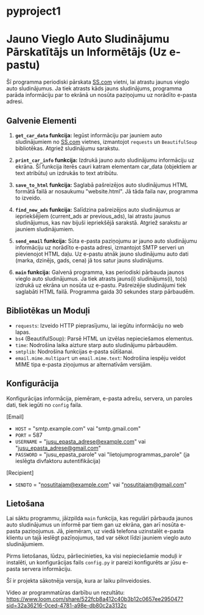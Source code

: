 # pyproject1

# Jauno Vieglo Auto Sludinājumu Pārskatītājs  un Informētājs (Uz e-pastu)

Šī programma periodiski pārskata [SS.com](https://www.ss.com/lv/transport/cars/today/) vietni, lai atrastu jaunus vieglo auto sludinājumus. Ja tiek atrasts kāds jauns sludinājums, programma parāda informāciju par to ekrānā un nosūta paziņojumu uz norādīto e-pasta adresi.

## Galvenie Elementi

1. **`get_car_data` funkcija:** Iegūst informāciju par jauniem auto sludinājumiem no [SS.com](https://www.ss.com/lv/transport/cars/today/) vietnes, izmantojot `requests` un `BeautifulSoup` bibliotēkas. Atgriež sludinājumu sarakstu.

2. **`print_car_info` funkcija:** Izdrukā jauno auto sludinājumu informāciju uz ekrāna. Šī funkcija iterēs cauri katram elementam car_data (objektiem ar text atribūtu) un izdrukās to text atribūtu.

3. **`save_to_html` funkcija:** Saglabā pašreizējos auto sludinājumus HTML formātā failā ar nosaukumu "website.html". Jā tāda faila nav, programma to izveido.

4. **`find_new_ads` funkcija:** Salīdzina pašreizējos auto sludinājumus ar iepriekšējiem (current_ads ar previous_ads), lai atrastu jaunus sludinājumus, kas nav bijuši iepriekšējā sarakstā. Atgriež sarakstu ar jauniem sludinājumiem.

5. **`send_email` funkcija:** Sūta e-pasta paziņojumu ar jauno auto sludinājumu informāciju uz norādīto e-pasta adresi, izmantojot SMTP serveri un pievienojot HTML daļu. Uz e-pastu atnāk jauno sludinājumu auto dati (marka, dzinējs, gads, cena) jā tos satur jauns sludinājums.

6. **`main` funkcija:** Galvenā programma, kas periodiski pārbauda jaunos vieglo auto sludinājumus. Ja tiek atrasts jauns(i) sludinājums(i), to(s) izdrukā uz ekrāna un nosūta uz e-pastu. Pašreizējie sludinājumi tiek saglabāti HTML failā. Programma gaida 30 sekundes starp pārbaudēm.

## Bibliotēkas un Moduļi

- `requests`: Izveido HTTP pieprasījumu, lai iegūtu informāciju no web lapas.
- `bs4` (BeautifulSoup): Parsē HTML un izvēlas nepieciešamos elementus.
- `time`: Nodrošina laika aizture starp auto sludinājumu pārbaudēm.
- `smtplib`: Nodrošina funkcijas e-pasta sūtīšanai.
- `email.mime.multipart` un `email.mime.text`: Nodrošina iespēju veidot MIME tipa e-pasta ziņojumus ar alternatīvām versijām.

## Konfigurācija

Konfigurācijas informācija, piemēram, e-pasta adrešu, servera, un paroles dati, tiek iegūti no `config` faila.

[Email]
- `HOST` = "smtp.example.com" vai "smtp.gmail.com"
- `PORT` = 587
- `USERNAME` = "jusu_epasta_adrese@example.com" vai "jusu_epasta_adrese@gmail.com"
- `PASSWORD` = "jusu_epasta_parole" vai "lietojumprogrammas_parole" (ja ieslēgta divfaktoru autentifikācija)

[Recipient]
- `SENDTO` = "nosutitajam@example.com" vai "nosutitajam@gmail.com"

## Lietošana

Lai sāktu programmu, jāizpilda `main` funkcija, kas regulāri pārbauda jaunos auto sludinājumus un informē par tiem gan uz ekrāna, gan arī nosūta e-pasta paziņojumus. Jā, piemēram, uz viedā telefona uzinstalēt e-pasta klientu un tajā ieslēgt pazīņojumus, tad var sēkot līdzi jauniem vieglo auto sludinājumiem.

Pirms lietošanas, lūdzu, pārliecinieties, ka visi nepieciešamie moduļi ir instalēti, un konfigurācijas fails `config.py` ir pareizi konfigurēts ar jūsu e-pasta servera informāciju.

Šī ir projekta sākotnēja versija, kura ar laiku pilnveidosies.

Video ar programmatūras darbību un rezultātu: <https://www.loom.com/share/522fcb8a412c40b3b12c0657ee295047?sid=32a36216-0ced-4781-a98e-db80c2a3132c>
